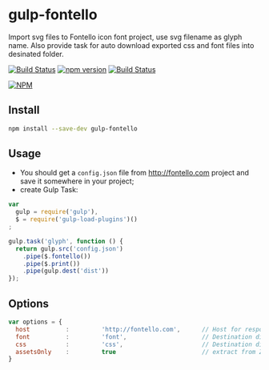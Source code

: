 gulp-fontello
=============

Import svg files to Fontello icon font project, use svg filename as glyph name. Also provide task for auto download exported css and font files into desinated folder.


[![Build Status](https://david-dm.org/gillbeits/gulp-fontello.png)](https://david-dm.org/gillbeits/gulp-fontello)
[![npm version](https://badge.fury.io/js/gulp-fontello.svg)](https://badge.fury.io/js/gulp-fontello)
[![Build Status](https://travis-ci.org/gillbeits/gulp-fontello.png?branch=master)](https://travis-ci.org/gillbeits/gulp-fontello)

[![NPM](https://nodei.co/npm/gulp-fontello.png?downloads=true)](https://nodei.co/npm/gulp-fontello/?downloads=true)

## Install

```bash
npm install --save-dev gulp-fontello
```

## Usage

* You should get a `config.json` file from <http://fontello.com> project and save it somewhere in your project;
* create Gulp Task:

```javascript
var
  gulp = require('gulp'),
  $ = require('gulp-load-plugins')()
;

gulp.task('glyph', function () {
  return gulp.src('config.json')
    .pipe($.fontello())
    .pipe($.print())
    .pipe(gulp.dest('dist'))
});
```

## Options

```javascript
var options = {
  host          :         'http://fontello.com',      // Host for response
  font          :         'font',                     // Destination dir for Fonts and Glyphs
  css           :         'css',                      // Destination dir for CSS Styles,
  assetsOnly    :         true                        // extract from ZipFile only CSS Styles and Fonts exclude config.json, LICENSE.txt, README.txt and demo.html
}
```